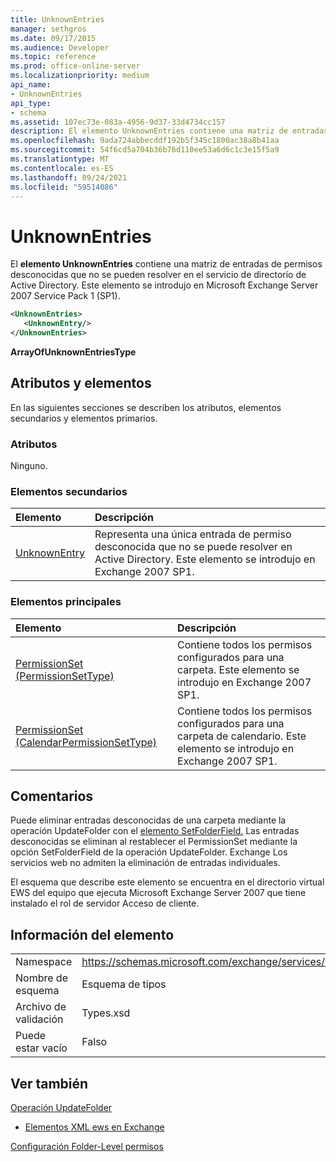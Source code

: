 ```yaml
---
title: UnknownEntries
manager: sethgros
ms.date: 09/17/2015
ms.audience: Developer
ms.topic: reference
ms.prod: office-online-server
ms.localizationpriority: medium
api_name:
- UnknownEntries
api_type:
- schema
ms.assetid: 107ec73e-083a-4956-9d37-33d4734cc157
description: El elemento UnknownEntries contiene una matriz de entradas de permisos desconocidas que no se pueden resolver en el servicio de directorio de Active Directory. Este elemento se introdujo en Microsoft Exchange Server 2007 Service Pack 1 (SP1).
ms.openlocfilehash: 9ada724abbecddf192b5f345c1800ac38a8b41aa
ms.sourcegitcommit: 54f6cd5a704b36b76d110ee53a6d6c1c3e15f5a9
ms.translationtype: MT
ms.contentlocale: es-ES
ms.lasthandoff: 09/24/2021
ms.locfileid: "59514086"
---
```

# <a name="unknownentries"></a>UnknownEntries

El **elemento UnknownEntries** contiene una matriz de entradas de permisos desconocidas que no se pueden resolver en el servicio de directorio de Active Directory. Este elemento se introdujo en Microsoft Exchange Server 2007 Service Pack 1 (SP1). 
  
```xml
<UnknownEntries>
   <UnknownEntry/>
</UnknownEntries>
```

 **ArrayOfUnknownEntriesType**
## <a name="attributes-and-elements"></a>Atributos y elementos

En las siguientes secciones se describen los atributos, elementos secundarios y elementos primarios.
  
### <a name="attributes"></a>Atributos

Ninguno.
  
### <a name="child-elements"></a>Elementos secundarios

|**Elemento**|**Descripción**|
|:-----|:-----|
|[UnknownEntry](unknownentry.md) <br/> |Representa una única entrada de permiso desconocida que no se puede resolver en Active Directory. Este elemento se introdujo en Exchange 2007 SP1.  <br/> |
   
### <a name="parent-elements"></a>Elementos principales

|**Elemento**|**Descripción**|
|:-----|:-----|
|[PermissionSet (PermissionSetType)](permissionset-permissionsettype.md) <br/> |Contiene todos los permisos configurados para una carpeta. Este elemento se introdujo en Exchange 2007 SP1.  <br/> |
|[PermissionSet (CalendarPermissionSetType)](permissionset-calendarpermissionsettype.md) <br/> |Contiene todos los permisos configurados para una carpeta de calendario. Este elemento se introdujo en Exchange 2007 SP1.  <br/> |
   
## <a name="remarks"></a>Comentarios

Puede eliminar entradas desconocidas de una carpeta mediante la operación UpdateFolder con el [elemento SetFolderField.](setfolderfield.md) Las entradas desconocidas se eliminan al restablecer el PermissionSet mediante la opción SetFolderField de la operación UpdateFolder. Exchange Los servicios web no admiten la eliminación de entradas individuales. 
  
El esquema que describe este elemento se encuentra en el directorio virtual EWS del equipo que ejecuta Microsoft Exchange Server 2007 que tiene instalado el rol de servidor Acceso de cliente.
  
## <a name="element-information"></a>Información del elemento

|||
|:-----|:-----|
|Namespace  <br/> |https://schemas.microsoft.com/exchange/services/2006/types  <br/> |
|Nombre de esquema  <br/> |Esquema de tipos  <br/> |
|Archivo de validación  <br/> |Types.xsd  <br/> |
|Puede estar vacío  <br/> |Falso  <br/> |
   
## <a name="see-also"></a>Ver también



[Operación UpdateFolder](updatefolder-operation.md)


- [Elementos XML ews en Exchange](ews-xml-elements-in-exchange.md)


[Configuración Folder-Level permisos](https://msdn.microsoft.com/library/c7530e86-5112-401c-b10a-9c054ae59f07%28Office.15%29.aspx)

